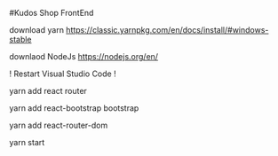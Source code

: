 #Kudos Shop FrontEnd

download yarn https://classic.yarnpkg.com/en/docs/install/#windows-stable 


downlaod NodeJs https://nodejs.org/en/ 

! Restart Visual Studio Code !

yarn add react router 

yarn add react-bootstrap bootstrap 

yarn add react-router-dom 

yarn start 

